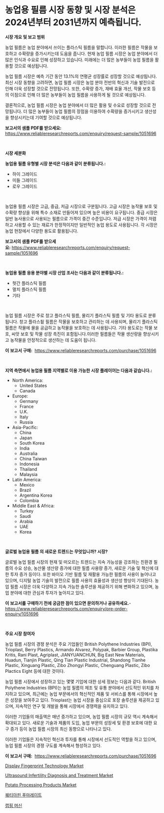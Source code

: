 <p><h1>농업용 필름 시장 동향 및 시장 분석은 2024년부터 2031년까지 예측됩니다.</h1></p><p><strong>시장 개요 및 보고 범위</strong></p>
<p><p>농업 필름은 농업 분야에서 쓰이는 플라스틱 필름을 말합니다. 이러한 필름은 작물을 보호하고 수확량을 증가시키는데 도움을 줍니다. 현재 농업 필름 시장은 농업 분야에서 더 많은 인식과 수요로 인해 성장하고 있습니다. 미래에는 더 많은 농부들이 농업 필름을 활용할 것으로 예상됩니다.</p><p>농업 필름 시장은 예측 기간 동안 13.1%의 연평균 성장률로 성장할 것으로 예상됩니다. 최신 시장 동향을 고려하면, 농업 필름 시장은 농업 분야 전반의 혁신과 기술 발전으로 인해 더욱 성장할 것으로 전망됩니다. 또한, 수확량 증가, 재배 효율 개선, 작물 보호 등의 이점으로 인해 더 많은 농부들이 농업 필름을 사용하게 될 것으로 예상됩니다.</p><p>결론적으로, 농업 필름 시장은 농업 분야에서 더 많은 활용 및 수요로 성장할 것으로 전망됩니다. 더 많은 농부들이 농업 필름의 장점을 이용하여 수확량을 증가시키고 생산성을 향상시키는데 기여할 것으로 예상됩니다.</p></p>
<p><strong>보고서의 샘플 PDF를 받으세요:</strong> <a href="https://www.reliableresearchreports.com/enquiry/request-sample/1051696">https://www.reliableresearchreports.com/enquiry/request-sample/1051696</a></p>
<p>&nbsp;</p>
<p><strong>시장 세분화</strong></p>
<p><strong>농업용 필름 유형별 시장 분석은 다음과 같이 분류됩니다.:</strong></p>
<p><ul><li>하이 그레이드</li><li>미들 그레이드</li><li>로우 그레이드</li></ul></p>
<p>&nbsp;</p>
<p><p>농업용 필름 시장은 고급, 중급, 저급 시장으로 구분됩니다. 고급 시장은 농작물 보호 및 수확량 향상을 위해 특수 소재로 만들어져 있으며 높은 비용이 요구됩니다. 중급 시장은 일반 농사용으로 사용되는 필름으로 가격이 중간 수준입니다. 저급 시장은 가격이 저렴하고 사용할 수 있는 재료가 한정적이지만 일반적인 농업 용도로 사용됩니다. 각 시장은 농업 현장에서 다양한 용도로 활용됩니다.</p></p>
<p><strong>보고서의 샘플 PDF를 받으세요:</strong>&nbsp;<a href="https://www.reliableresearchreports.com/enquiry/request-sample/1051696">https://www.reliableresearchreports.com/enquiry/request-sample/1051696</a></p>
<p>&nbsp;</p>
<p><strong> 농업용 필름 응용 분야별 시장 산업 조사는 다음과 같이 분류됩니다.:</strong></p>
<p><ul><li>헛간 플라스틱 필름</li><li>멀치 플라스틱 필름</li><li>기타</li></ul></p>
<p>&nbsp;</p>
<p><p>농업 필름 시장은 주로 창고 플라스틱 필름, 물리기 플라스틱 필름 및 기타 용도로 분류됩니다. 창고 플라스틭 필름은 작물을 보호하고 관리하는 데 사용되며, 물리기 플라스틱 필름은 작물에 물을 공급하고 농작물을 보호하는 데 사용됩니다. 기타 용도로는 작물 보호, 씨앗 보호 및 작물 성장 촉진이 포함됩니다.이러한 필름들은 작물 생산량을 향상시키고 농작물을 안정적으로 생산하는 데 도움이 됩니다.</p></p>
<p><strong>이 보고서 구매:</strong>&nbsp; <a href="https://www.reliableresearchreports.com/purchase/1051696">https://www.reliableresearchreports.com/purchase/1051696</a></p>
<p>&nbsp;</p>
<p><strong>지역 측면에서 농업용 필름 지역별로 이용 가능한 시장 플레이어는 다음과 같습니다.:</strong></p>
<p><ul>
    <li>
        North America:
        <ul>
            <li>United States</li>
            <li>Canada</li>
        </ul>
    </li>
    <li>
        Europe:
        <ul>
            <li>Germany</li>
            <li>France</li>
            <li>U.K.</li>
            <li>Italy</li>
            <li>Russia</li>
        </ul>
    </li>
    <li>
        Asia-Pacific:
        <ul>
            <li>China</li>
            <li>Japan</li>
            <li>South Korea</li>
            <li>India</li>
            <li>Australia</li>
            <li>China Taiwan</li>
            <li>Indonesia</li>
            <li>Thailand</li>
            <li>Malaysia</li>
        </ul>
    </li>
    <li>
        Latin America:
        <ul>
            <li>Mexico</li>
            <li>Brazil</li>
            <li>Argentina Korea</li>
            <li>Colombia</li>
        </ul>
    </li>
    <li>
        Middle East & Africa:
        <ul>
            <li>Turkey</li>
            <li>Saudi</li>
            <li>Arabia</li>
            <li>UAE</li>
            <li>Korea</li>
        </ul>
    </li>
    </ul></p>
<p>&nbsp;</p>
<p><strong>글로벌 농업용 필름 의 새로운 트렌드는 무엇입니까? 시장?</strong></p>
<p><p>글로벌 농업 필름 시장의 현재 및 떠오르는 트렌드는 지속 가능성을 강조하는 친환경 필름의 수요 상승, 농산물 생산량 증가에 대한 필름 사용량 증가, 새로운 기술 및 혁신에 대한 투자 증가 등이다. 또한 바이오 기반 필름 및 재활용 가능한 필름의 사용이 늘어나고 있으며, 디지털 농업 기술의 발전으로 필름 사용의 효율성과 생산성 향상이 기대된다. 농업 필름 시장은 더욱 다양하고 지속 가능한 솔루션을 제공하기 위해 변화하고 있으며, 농업 분야에 대한 관심과 투자가 높아지고 있다.</p></p>
<p><strong>이 보고서를 구매하기 전에 궁금한 점이 있으면 문의하거나 공유하세요.</strong>- <a href="https://www.reliableresearchreports.com/enquiry/pre-order-enquiry/1051696">https://www.reliableresearchreports.com/enquiry/pre-order-enquiry/1051696</a></p>
<p>&nbsp;</p>
<p><strong>주요 시장 참여자</strong></p>
<p><p>농업 필름 시장의 경쟁 분석은 주요 기업들인 British Polythene Industries (BPI), Trioplast, Berry Plastics, Armando Alvarez, Polypak, Barbier Group, Plastika Kritis, Rani Plast, Agriplast, JIANYUANCHUN, Big East New Materials, Huadun, Tianjin Plastic, Qing Tian Plastic Industrial, Shandong Tianhe Plastic, Xinguang Plastic, Zibo Zhongyi Plastic, Chenguang Plastic, Zibo Plactics Eight 등에 대한 것이다.</p><p>농업 필름 시장에서 성장하고 있는 몇몇 기업에 대한 상세 정보는 다음과 같다. British Polythene Industries (BPI)는 농업 필름의 제조 및 유통 분야에서 선도적인 위치를 차지하고 있으며, 최근에는 농업 부문에서의 혁신적인 제품 및 서비스를 통해 시장에서 높은 성장을 보여주고 있다. Trioplast는 농업 시장을 중심으로 포장 솔루션을 제공하고 있으며, 지속적인 연구 및 개발을 통해 시장에서 경쟁력을 유지하고 있다.</p><p>이러한 기업들의 매출액은 매년 증가하고 있으며, 농업 필름 시장의 규모 역시 계속해서 확대되고 있다. 새로운 기술과 제품의 도입, 농업 부문의 성장세 및 환경 보호에 대한 요구 증가 등이 농업 필름 시장의 최신 동향으로 나타나고 있다.</p><p>이러한 기업들은 지속적인 혁신과 투자를 통해 시장에서 선도적인 역할을 하고 있으며, 농업 필름 시장의 경쟁 구도를 계속해서 형성하고 있다.</p></p>
<p><strong>이 보고서 구매:</strong>&nbsp;&nbsp;<a href="https://www.reliableresearchreports.com/purchase/1051696">https://www.reliableresearchreports.com/purchase/1051696</a></p>
<p><p><a href="https://issuu.com/reportprime-2/docs/display-fingerprint-technology-market-size-2030.pp">Display Fingerprint Technology Market</a></p><p><a href="https://view.publitas.com/reportprime-1/ultrasound-infertility-diagnosis-and-treatment-market-research-report-provides-critical-insights-that-can-help-shape-business-development-and-investment-strategies/">Ultrasound Infertility Diagnosis and Treatment Market</a></p><p><a href="https://summer-dogwood-3e9.notion.site/Global-Potato-Processing-Products-Market-Size-and-Market-Trends-Insights-and-Projections-from-2024--5862aa33a45d448a87a9dec179f51065">Potato Processing Products Market</a></p><p><a href="https://github.com/bunxhcci35271755/Market-Research-Report-List-1/blob/main/9686081190206.md">퀘티아핀 푸마레이트</a></p><p><a href="https://github.com/fredrickeglers/Market-Research-Report-List-1/blob/main/8735070190207.md">랩핑 머신</a></p></p>
